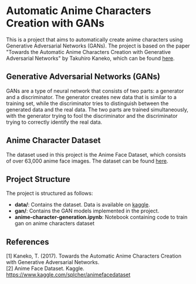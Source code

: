 # Automatic Anime Characters Creation with GANs
This is a project that aims to automatically create anime characters using Generative Adversarial Networks (GANs). The project is based on the paper "Towards the Automatic Anime Characters Creation with Generative Adversarial Networks" by Takuhiro Kaneko, which can be found [here](https://arxiv.org/pdf/1708.05509.pdf).

## Generative Adversarial Networks (GANs)
GANs are a type of neural network that consists of two parts: a generator and a discriminator. The generator creates new data that is similar to a training set, while the discriminator tries to distinguish between the generated data and the real data. The two parts are trained simultaneously, with the generator trying to fool the discriminator and the discriminator trying to correctly identify the real data.

## Anime Character Dataset
The dataset used in this project is the Anime Face Dataset, which consists of over 63,000 anime face images. The dataset can be found [here](https://www.kaggle.com/datasets/splcher/animefacedataset).

## Project Structure
The project is structured as follows:
- **data/**: Contains the dataset. Data is available on [kaggle](https://www.kaggle.com/datasets/splcher/animefacedataset).
- **gan/**: Contains the GAN models implemented in the project.
- **anime-character-generation.ipynb**: Notebook containing code to train gan on anime characters dataset

## References
[1] Kaneko, T. (2017). Towards the Automatic Anime Characters Creation with Generative Adversarial Networks.  
[2] Anime Face Dataset. Kaggle. https://www.kaggle.com/splcher/animefacedataset
